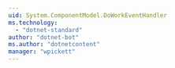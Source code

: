 ```yaml
---
uid: System.ComponentModel.DoWorkEventHandler
ms.technology: 
  - "dotnet-standard"
author: "dotnet-bot"
ms.author: "dotnetcontent"
manager: "wpickett"
---
```

